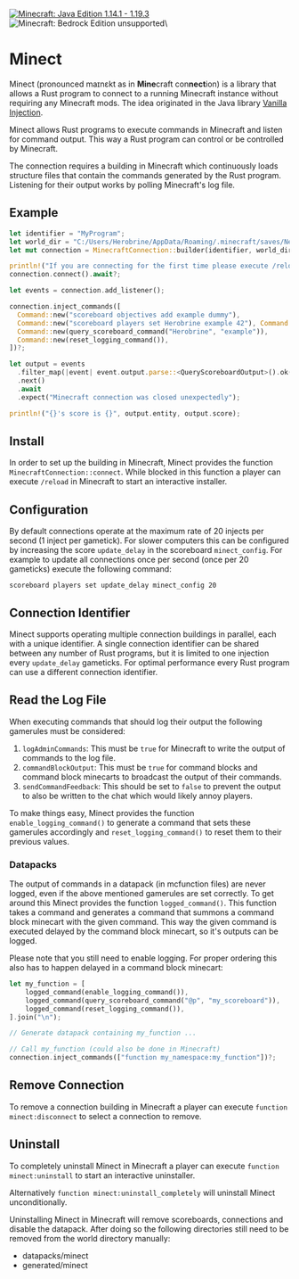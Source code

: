 [![Minecraft: Java Edition 1.14.1 - 1.19.3](https://img.shields.io/badge/Minecraft%3A%20Java%20Edition-1.14.1%20--%201.19.3-informational)](https://www.minecraft.net/store/minecraft-java-edition)
![Minecraft: Bedrock Edition unsupported](https://img.shields.io/badge/Minecraft%3A%20Bedrock%20Edition-unsupported-critical)\

# Minect

Minect (pronounced maɪnɛkt as in **Mine**craft con**nect**ion) is a library that allows a Rust program to connect to a running Minecraft instance without requiring any Minecraft mods. The idea originated in the Java library [Vanilla Injection](https://github.com/Energyxxer/Vanilla-Injection).

Minect allows Rust programs to execute commands in Minecraft and listen for command output. This way a Rust program can control or be controlled by Minecraft.

The connection requires a building in Minecraft which continuously loads structure files that contain the commands generated by the Rust program. Listening for their output works by polling Minecraft's log file.

## Example

```rust
let identifier = "MyProgram";
let world_dir = "C:/Users/Herobrine/AppData/Roaming/.minecraft/saves/New World";
let mut connection = MinecraftConnection::builder(identifier, world_dir).build();

println!("If you are connecting for the first time please execute /reload in Minecraft.");
connection.connect().await?;

let events = connection.add_listener();

connection.inject_commands([
  Command::new("scoreboard objectives add example dummy"),
  Command::new("scoreboard players set Herobrine example 42"), Command::new(enable_logging_command()),
  Command::new(query_scoreboard_command("Herobrine", "example")),
  Command::new(reset_logging_command()),
])?;

let output = events
  .filter_map(|event| event.output.parse::<QueryScoreboardOutput>().ok())
  .next()
  .await
  .expect("Minecraft connection was closed unexpectedly");

println!("{}'s score is {}", output.entity, output.score);
```

## Install

In order to set up the building in Minecraft, Minect provides the function `MinecraftConnection::connect`. While blocked in this function a player can execute `/reload` in Minecraft to start an interactive installer.

## Configuration

By default connections operate at the maximum rate of 20 injects per second (1 inject per gametick). For slower computers this can be configured by increasing the score `update_delay` in the scoreboard `minect_config`. For example to update all connections once per second (once per 20 gameticks) execute the following command:

```mcfunction
scoreboard players set update_delay minect_config 20
```

## Connection Identifier

Minect supports operating multiple connection buildings in parallel, each with a unique identifier. A single connection identifier can be shared between any number of Rust programs, but it is limited to one injection every `update_delay` gameticks. For optimal performance every Rust program can use a different connection identifier.

## Read the Log File

When executing commands that should log their output the following gamerules must be considered:
1. `logAdminCommands`: This must be `true` for Minecraft to write the output of commands to the log file.
2. `commandBlockOutput`: This must be `true` for command blocks and command block minecarts to broadcast the output of their commands.
3. `sendCommandFeedback`: This should be set to `false` to prevent the output to also be written to the chat which would likely annoy players.

To make things easy, Minect provides the function `enable_logging_command()` to generate a command that sets these gamerules accordingly and `reset_logging_command()` to reset them to their previous values.

### Datapacks

The output of commands in a datapack (in mcfunction files) are never logged, even if the above mentioned gamerules are set correctly. To get around this Minect provides the function `logged_command()`. This function takes a command and generates a command that summons a command block minecart with the given command. This way the given command is executed delayed by the command block minecart, so it's outputs can be logged.

Please note that you still need to enable logging. For proper ordering this also has to happen delayed in a command block minecart:

```rust
let my_function = [
    logged_command(enable_logging_command()),
    logged_command(query_scoreboard_command("@p", "my_scoreboard")),
    logged_command(reset_logging_command()),
].join("\n");

// Generate datapack containing my_function ...

// Call my_function (could also be done in Minecraft)
connection.inject_commands(["function my_namespace:my_function"])?;
```

## Remove Connection

To remove a connection building in Minecraft a player can execute `function minect:disconnect` to select a connection to remove.

## Uninstall

To completely uninstall Minect in Minecraft a player can execute `function minect:uninstall` to start an interactive uninstaller.

Alternatively `function minect:uninstall_completely` will uninstall Minect unconditionally.

Uninstalling Minect in Minecraft will remove scoreboards, connections and disable the datapack. After doing so the following directories still need to be removed from the world directory manually:
* datapacks/minect
* generated/minect
